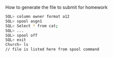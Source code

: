 How to generate the file to submit for homework

```bash
SQL> column owner format a12
SQL> spool asgn1
SQL> Select * from cat;
SQL> ...
SQL> spool off
SQL> exit
Church> ls
// file is listed here from spool command
```

